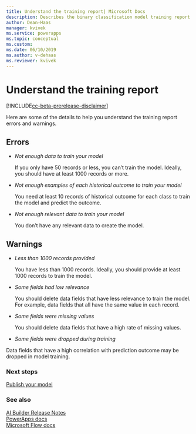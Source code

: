 ```yaml
---
title: Understand the training report| Microsoft Docs
description: Describes the binary classification model training report
author: Dean-Haas
manager: kvivek
ms.service: powerapps
ms.topic: conceptual
ms.custom: 
ms.date: 06/10/2019
ms.author: v-dehaas
ms.reviewer: kvivek
---
```


# Understand the training report

[!INCLUDE[cc-beta-prerelease-disclaimer](./includes/cc-beta-prerelease-disclaimer.md)]


Here are some of the details to help you understand the training report errors and warnings. 
## Errors
- *Not enough data to train your model*

    If you only have 50 records or less, you can’t train the model. Ideally, you should have at least 1000 records or more. 

- *Not enough examples of each historical outcome to train your model*

    You need at least 10 records of historical outcome for each class to train the model and predict the outcome. 

- *Not enough relevant data to train your model*

    You don’t have any relevant data to create the model. 

## Warnings
- *Less than 1000 records provided*

    You have less than 1000 records. Ideally, you should provide at least 1000 records to train the model. 

- *Some fields had low relevance*

    You should delete data fields that have less relevance to train the model. For example, data fields that all have the same value in each record. 

- *Some fields were missing values*

    You should delete data fields that have a high rate of missing values. 

- *Some fields were dropped during training*

Data fields that have a high correlation with prediction outcome may be dropped in model training.


### Next steps
[Publish your model](publish-model-ai-builder)

### See also
[AI Builder Release Notes](/power-platform-release-notes/october19/ai-builder)<br/>
[PowerApps docs](https://docs.microsoft.com/powerapps/)<br/>
[Microsoft Flow docs](https://docs.microsoft.com/flow/getting-started)

